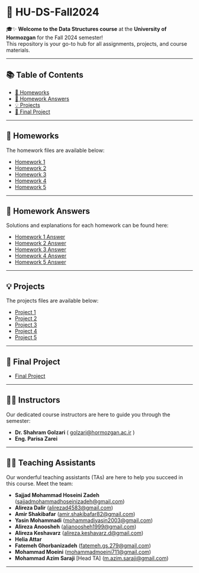# 🌟 HU-DS-Fall2024

🎓✨ **Welcome to the Data Structures course** at the **University of Hormozgan** for the Fall 2024 semester!  
This repository is your go-to hub for all assignments, projects, and course materials. 

---

## 📚 Table of Contents

- [📁 Homeworks](#-homeworks)
- [📝 Homework Answers](#-homework-answers)
- [💡 Projects](#-projects)
- [🚀 Final Project](#-final-project)

---

## 📁 Homeworks

The homework files are available below:  
- [Homework 1](Homeworks/HW1.pdf)  
- [Homework 2](Homeworks/HW2.pdf)  
- [Homework 3](Homeworks/HW3.pdf)  
- [Homework 4](Homeworks/HW4.pdf)  
- [Homework 5](Homeworks/HW5.pdf)  

---

## 📝 Homework Answers

Solutions and explanations for each homework can be found here:  
- [Homework 1 Answer](HomeworkAnswers/HWA1.pdf)  
- [Homework 2 Answer](HomeworkAnswers/HWA2.pdf)  
- [Homework 3 Answer](HomeworkAnswers/HWA3.pdf)  
- [Homework 4 Answer](HomeworkAnswers/HWA4.pdf)  
- [Homework 5 Answer](HomeworkAnswers/HWA5.pdf)  

---

## 💡 Projects

The projects files are available below:  
- [Project 1](Projects/P1.pdf)  
- [Project 2](Projects/P2.pdf)  
- [Project 3](Projects/P3.pdf)  
- [Project 4](Projects/P4.pdf)  
- [Project 5](Projects/P5.pdf)  

---

## 🚀 Final Project

- [Final Project](FinalProject/FinalProject.pdf)  

---

## 👨‍🏫 Instructors

Our dedicated course instructors are here to guide you through the semester:  
- **Dr. Shahram Golzari** ( golzari@hormozgan.ac.ir )  
- **Eng. Parisa Zarei**  

---

## 👩‍🏫 Teaching Assistants

Our wonderful teaching assistants (TAs) are here to help you succeed in this course. Meet the team:  
- **Sajjad Mohammad Hoseini Zadeh** (sajjadmohammadhoseinizadeh@gmail.com)  
- **Alireza Dalir** (alirezad4583@gmail.com)  
- **Amir Shakibafar** (amir.shakibafar82@gmail.com)  
- **Yasin Mohammadi** (mohammadiyasin2003@gmail.com)  
- **Alireza Anoosheh** (alianoosheh1999@gmail.com)  
- **Alireza Keshavarz** (alireza.keshavarz.d@gmail.com)  
- **Helia Attar**  
- **Fatemeh Ghorbanizadeh** (fatemeh.gs.279@gmail.com)  
- **Mohammad Moeini** (mohammadmoeini711@gmail.com)  
- **Mohammad Azim Saraji** [Head TA] (m.azim.saraji@gmail.com)

---
